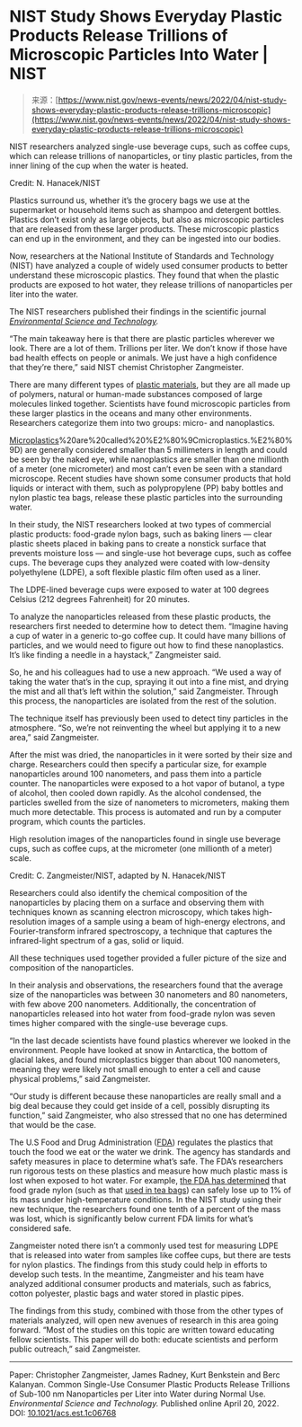 <!--yml
category: 未分类
date: 2024-05-27 14:48:48
-->

# NIST Study Shows Everyday Plastic Products Release Trillions of Microscopic Particles Into Water | NIST

> 来源：[https://www.nist.gov/news-events/news/2022/04/nist-study-shows-everyday-plastic-products-release-trillions-microscopic](https://www.nist.gov/news-events/news/2022/04/nist-study-shows-everyday-plastic-products-release-trillions-microscopic)

NIST researchers analyzed single-use beverage cups, such as coffee cups, which can release trillions of nanoparticles, or tiny plastic particles, from the inner lining of the cup when the water is heated.

Credit: N. Hanacek/NIST

Plastics surround us, whether it’s the grocery bags we use at the supermarket or household items such as shampoo and detergent bottles. Plastics don’t exist only as large objects, but also as microscopic particles that are released from these larger products. These microscopic plastics can end up in the environment, and they can be ingested into our bodies. 

Now, researchers at the National Institute of Standards and Technology (NIST) have analyzed a couple of widely used consumer products to better understand these microscopic plastics. They found that when the plastic products are exposed to hot water, they release trillions of nanoparticles per liter into the water.

The NIST researchers published their findings in the scientific journal *[Environmental Science and Technology](https://pubs.acs.org/doi/10.1021/acs.est.1c06768).* 

“The main takeaway here is that there are plastic particles wherever we look. There are a lot of them. Trillions per liter. We don’t know if those have bad health effects on people or animals. We just have a high confidence that they’re there,” said NIST chemist Christopher Zangmeister. 

There are many different types of [plastic materials](https://www.epa.gov/facts-and-figures-about-materials-waste-and-recycling/plastics-material-specific-data), but they are all made up of polymers, natural or human-made substances composed of large molecules linked together. Scientists have found microscopic particles from these larger plastics in the oceans and many other environments. Researchers categorize them into two groups: micro- and nanoplastics. 

[Microplastics](https://oceanservice.noaa.gov/facts/microplastics.html#:~:text=Microplastics%20are%20small%20plastic%20pieces,our%20ocean%20and%20aquatic%20life.&text=Plastic%20debris%20can%20come%20in,)%20are%20called%20%E2%80%9Cmicroplastics.%E2%80%9D) are generally considered smaller than 5 millimeters in length and could be seen by the naked eye, while nanoplastics are smaller than one millionth of a meter (one micrometer) and most can’t even be seen with a standard microscope. Recent studies have shown some consumer products that hold liquids or interact with them, such as polypropylene (PP) baby bottles and nylon plastic tea bags, release these plastic particles into the surrounding water. 

In their study, the NIST researchers looked at two types of commercial plastic products: food-grade nylon bags, such as baking liners — clear plastic sheets placed in baking pans to create a nonstick surface that prevents moisture loss — and single-use hot beverage cups, such as coffee cups. The beverage cups they analyzed were coated with low-density polyethylene (LDPE), a soft flexible plastic film often used as a liner. 

The LDPE-lined beverage cups were exposed to water at 100 degrees Celsius (212 degrees Fahrenheit) for 20 minutes.

To analyze the nanoparticles released from these plastic products, the researchers first needed to determine how to detect them. “Imagine having a cup of water in a generic to-go coffee cup. It could have many billions of particles, and we would need to figure out how to find these nanoplastics. It’s like finding a needle in a haystack,” Zangmeister said. 

So, he and his colleagues had to use a new approach. “We used a way of taking the water that’s in the cup, spraying it out into a fine mist, and drying the mist and all that’s left within the solution,” said Zangmeister. Through this process, the nanoparticles are isolated from the rest of the solution.

The technique itself has previously been used to detect tiny particles in the atmosphere. “So, we’re not reinventing the wheel but applying it to a new area,” said Zangmeister.

After the mist was dried, the nanoparticles in it were sorted by their size and charge. Researchers could then specify a particular size, for example nanoparticles around 100 nanometers, and pass them into a particle counter. The nanoparticles were exposed to a hot vapor of butanol, a type of alcohol, then cooled down rapidly. As the alcohol condensed, the particles swelled from the size of nanometers to micrometers, making them much more detectable. This process is automated and run by a computer program, which counts the particles. 

High resolution images of the nanoparticles found in single use beverage cups, such as coffee cups, at the micrometer (one millionth of a meter) scale.

Credit: C. Zangmeister/NIST, adapted by N. Hanacek/NIST

Researchers could also identify the chemical composition of the nanoparticles by placing them on a surface and observing them with techniques known as scanning electron microscopy, which takes high-resolution images of a sample using a beam of high-energy electrons, and Fourier-transform infrared spectroscopy, a technique that captures the infrared-light spectrum of a gas, solid or liquid. 

All these techniques used together provided a fuller picture of the size and composition of the nanoparticles.

In their analysis and observations, the researchers found that the average size of the nanoparticles was between 30 nanometers and 80 nanometers, with few above 200 nanometers. Additionally, the concentration of nanoparticles released into hot water from food-grade nylon was seven times higher compared with the single-use beverage cups.

“In the last decade scientists have found plastics wherever we looked in the environment. People have looked at snow in Antarctica, the bottom of glacial lakes, and found microplastics bigger than about 100 nanometers, meaning they were likely not small enough to enter a cell and cause physical problems,” said Zangmeister. 

“Our study is different because these nanoparticles are really small and a big deal because they could get inside of a cell, possibly disrupting its function,” said Zangmeister, who also stressed that no one has determined that would be the case. 

The U.S Food and Drug Administration ([FDA](https://www.fda.gov/)) regulates the plastics that touch the food we eat or the water we drink. The agency has standards and safety measures in place to determine what’s safe. The FDA’s researchers run rigorous tests on these plastics and measure how much plastic mass is lost when exposed to hot water. For example, [the FDA has determined](https://www.accessdata.fda.gov/scripts/cdrh/cfdocs/cfcfr/cfrsearch.cfm?fr=177.1520) that food grade nylon (such as that [used in tea bags](https://pubs.acs.org/doi/pdf/10.1021/acs.est.9b02540)) can safely lose up to 1% of its mass under high-temperature conditions. In the NIST study using their new technique, the researchers found one tenth of a percent of the mass was lost, which is significantly below current FDA limits for what’s considered safe.

Zangmeister noted there isn’t a commonly used test for measuring LDPE that is released into water from samples like coffee cups, but there are tests for nylon plastics. The findings from this study could help in efforts to develop such tests. In the meantime, Zangmeister and his team have analyzed additional consumer products and materials, such as fabrics, cotton polyester, plastic bags and water stored in plastic pipes. 

The findings from this study, combined with those from the other types of materials analyzed, will open new avenues of research in this area going forward. “Most of the studies on this topic are written toward educating fellow scientists. This paper will do both: educate scientists and perform public outreach,” said Zangmeister.

* * *

Paper: Christopher Zangmeister, James Radney, Kurt Benkstein and Berc Kalanyan. Common Single-Use Consumer Plastic Products Release Trillions of Sub-100 nm Nanoparticles per Liter into Water during Normal Use. *Environmental Science and Technology.* Published online April 20, 2022\. DOI: [10.1021/acs.est.1c06768](https://doi.org/10.1021/acs.est.1c06768)